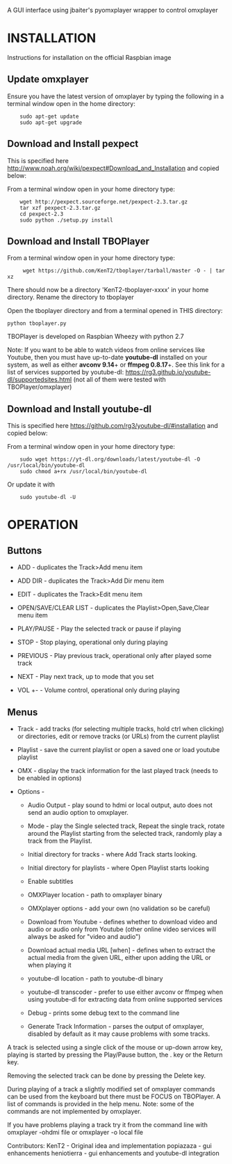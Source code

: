 A GUI interface using jbaiter's pyomxplayer wrapper to control omxplayer

INSTALLATION
============

Instructions for installation on the official Raspbian image

Update omxplayer
---------------

Ensure you have the latest version of omxplayer by typing the following in a terminal window open in the home directory:

        sudo apt-get update
        sudo apt-get upgrade


Download and Install pexpect
-----------------------------

This is specified here http://www.noah.org/wiki/pexpect#Download_and_Installation and copied below:

From a terminal window open in your home directory type:

        wget http://pexpect.sourceforge.net/pexpect-2.3.tar.gz
        tar xzf pexpect-2.3.tar.gz
        cd pexpect-2.3
        sudo python ./setup.py install


Download and Install TBOPlayer
------------------------------

From a terminal window open in your home directory type:

         wget https://github.com/KenT2/tboplayer/tarball/master -O - | tar xz

There should now be a directory 'KenT2-tboplayer-xxxx' in your home directory. Rename the directory to tboplayer

Open the tboplayer directory and from a terminal opened in THIS directory:

	python tboplayer.py

TBOPlayer is developed on Raspbian Wheezy with python 2.7

Note: If you want to be able to watch videos from online services like Youtube, then you must have up-to-date **youtube-dl** installed on your system, as well as either **avconv 9.14**+ or **ffmpeg 0.8.17**+.
See this link for a list of services supported by youtube-dl: https://rg3.github.io/youtube-dl/supportedsites.html (not all of them were tested with TBOPlayer/omxplayer)

Download and Install youtube-dl
-----------------------------

This is specified here https://github.com/rg3/youtube-dl/#installation and copied below:

From a terminal window open in your home directory type:

        sudo wget https://yt-dl.org/downloads/latest/youtube-dl -O /usr/local/bin/youtube-dl
        sudo chmod a+rx /usr/local/bin/youtube-dl
	
Or update it with 

        sudo youtube-dl -U
	
OPERATION
=========

Buttons
-------

* ADD - duplicates the Track>Add menu item

* ADD DIR - duplicates the Track>Add Dir menu item

* EDIT - duplicates the Track>Edit menu item

* OPEN/SAVE/CLEAR LIST - duplicates the Playlist>Open,Save,Clear menu item

* PLAY/PAUSE - Play the selected track or pause if playing

* STOP - Stop playing, operational only during playing

* PREVIOUS - Play previous track, operational only after played some track

* NEXT - Play next track, up to mode that you set

* VOL +- - Volume control, operational only during playing

Menus
-----
* Track - add tracks (for selecting multiple tracks, hold ctrl when clicking) or directories, edit or remove tracks (or URLs) from the current playlist
 
* Playlist - save the current playlist or open a saved one or load youtube playlist
 
* OMX - display the track information for the last played track (needs to be enabled in options)
 
* Options -

    * Audio Output - play sound to hdmi or local output, auto does not send an audio option to omxplayer.
	
    * Mode - play the Single selected track, Repeat the single track, rotate around the Playlist starting from the selected track, randomly play a track from the Playlist.
	
    * Initial directory for tracks - where Add Track starts looking.
	
    * Initial directory for playlists - where Open Playlist starts looking
	
    * Enable subtitles

    * OMXPlayer location - path to omxplayer binary

    * OMXplayer options - add your own (no validation so be careful)
    
    * Download from Youtube - defines whether to download video and audio or audio only from Youtube (other online video services will always be asked for "video and audio")
     
    * Download actual media URL [when] - defines when to extract the actual media from the given URL, either upon adding the URL or when playing it
    
    * youtube-dl location - path to youtube-dl binary
    
    * youtube-dl transcoder - prefer to use either avconv or ffmpeg when using youtube-dl for extracting data from online supported services
	
    * Debug - prints some debug text to the command line
	
    * Generate Track Information - parses the output of omxplayer, disabled by default as it may cause problems with some tracks.


A track is selected using a single click of the mouse or up-down arrow key, playing is started by pressing the Play/Pause button, the . key or the Return key.

Removing the selected track can be done by pressing the Delete key.

During playing of a track a slightly modified set of omxplayer commands can be used from the keyboard but there must be FOCUS on TBOPlayer. A list  of commands is provided in the help menu. Note: some of the commands are not implemented by omxplayer.

If you have problems playing a track try it from the command line with omxplayer -ohdmi file or omxplayer -o local file

Contributors:
KenT2 - Original idea and implementation
popiazaza - gui enhancements
heniotierra - gui enhancements and youtube-dl integration
